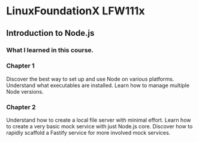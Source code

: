 # LinuxFoundationX LFW111x 

## Introduction to Node.js

### What I learned in this course.

### Chapter 1 

Discover the best way to set up and use Node on various platforms.
Understand what executables are installed.
Learn how to manage multiple Node versions.

### Chapter 2 

Understand how to create a local file server with minimal effort.
Learn how to create a very basic mock service with just Node.js core.
Discover how to rapidly scaffold a Fastify service for more involved mock services.

